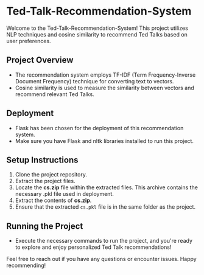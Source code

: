 # Ted-Talk-Recommendation-System

Welcome to the Ted-Talk-Recommendation-System! This project utilizes NLP techniques and cosine similarity to recommend Ted Talks based on user preferences.

## Project Overview
* The recommendation system employs TF-IDF (Term Frequency-Inverse Document Frequency) technique for converting text to vectors.
* Cosine similarity is used to measure the similarity between vectors and recommend relevant Ted Talks.

## Deployment
* Flask has been chosen for the deployment of this recommendation system.
* Make sure you have Flask and nltk libraries installed to run this project.

## Setup Instructions
1. Clone the project repository.
2. Extract the project files.
3. Locate the **cs.zip** file within the extracted files. This archive contains the necessary .pkl file used in deployment.
4. Extract the contents of **cs.zip**.
5. Ensure that the extracted `cs.pkl` file is in the same folder as the project.

## Running the Project
* Execute the necessary commands to run the project, and you're ready to explore and enjoy personalized Ted Talk recommendations!

Feel free to reach out if you have any questions or encounter issues. Happy recommending!
